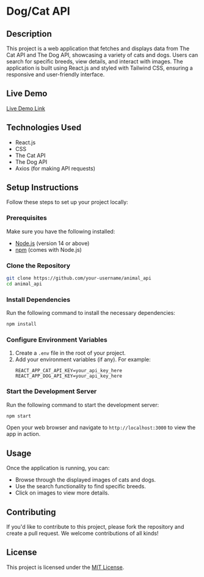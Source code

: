 # Dog/Cat  API



## Description

This project is a web application that fetches and displays data from The Cat API and The Dog API, showcasing a variety of cats and dogs. Users can search for specific breeds, view details, and interact with images. The application is built using React.js and styled with Tailwind CSS, ensuring a responsive and user-friendly interface.

## Live Demo

[Live Demo Link](http://catdogapi.netlify.app)  

## Technologies Used

- React.js
-  CSS
- The Cat API
- The Dog API
- Axios (for making API requests)

## Setup Instructions

Follow these steps to set up your project locally:

### Prerequisites

Make sure you have the following installed:

- [Node.js](https://nodejs.org/en/download/) (version 14 or above)
- [npm](https://www.npmjs.com/get-npm) (comes with Node.js)

### Clone the Repository

```bash
git clone https://github.com/your-username/animal_api
cd animal_api
```

### Install Dependencies

Run the following command to install the necessary dependencies:

```bash
npm install
```

### Configure Environment Variables

1. Create a `.env` file in the root of your project.
2. Add your environment variables (if any). For example:
    ```plaintext
    REACT_APP_CAT_API_KEY=your_api_key_here
    REACT_APP_DOG_API_KEY=your_api_key_here
    ```

### Start the Development Server

Run the following command to start the development server:

```bash
npm start
```

Open your web browser and navigate to `http://localhost:3000` to view the app in action.

## Usage

Once the application is running, you can:

- Browse through the displayed images of cats and dogs.
- Use the search functionality to find specific breeds.
- Click on images to view more details.

## Contributing

If you'd like to contribute to this project, please fork the repository and create a pull request. We welcome contributions of all kinds!

## License

This project is licensed under the [MIT License](LICENSE).


